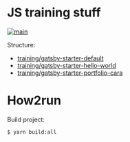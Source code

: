 # JS training stuff
[![main](https://github.com/kilmajster/io.github.kilmajster/actions/workflows/main.yml/badge.svg)](https://github.com/kilmajster/io.github.kilmajster/actions/workflows/main.yml)

Structure:
- [training/gatsby-starter-default](training/gatsby-starter-default)
- [training/gatsby-starter-hello-world](training/gatsby-starter-hello-world)
- [training/gatsby-starter-portfolio-cara](training/gatsby-starter-portfolio-cara)

# How2run
Build project:
```sh
$ yarn build:all
```